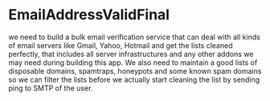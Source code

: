 # EmailAddressValidFinal
we need to build a bulk email verification service that can deal with all kinds of email servers like Gmail, Yahoo, Hotmail and get the lists cleaned perfectly, that includes all server infrastructures and any other addons we may need during building this app. We also need to maintain a good lists of disposable domains, spamtraps, honeypots and some known spam domains so we can filter the lists before we actually start cleaning the list by sending ping to  SMTP of the user.
